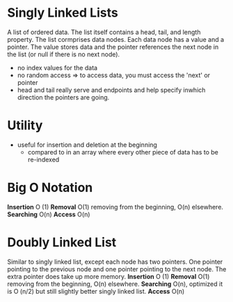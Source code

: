 # Singly Linked Lists
A list of ordered data. The list itself contains a head, tail, and length property. The list cormprises data nodes. Each data node has a value and a pointer. The value stores data and the pointer references the next node in the list (or null if there is no next node).
- no index values for the data
- no random access => to access data, you must access the 'next' or pointer
- head and tail really serve and endpoints and help specify inwhich direction the pointers are going.

# Utility
- useful for insertion and deletion at the beginning
  - compared to in an array where every other piece of data has to be re-indexed

# Big O Notation
**Insertion** O (1)
**Removal**
O(1) removing from the beginning,
O(n) elsewhere.
**Searching** O(n)
**Access** O(n)

# Doubly Linked List
Similar to singly linked list, except each node has two pointers. One pointer pointing to the previous node and one pointer pointing to the next node.
The extra pointer does take up more memory.
**Insertion** O (1)
**Removal** O(1) removing from the beginning, O(n) elsewhere.
**Searching** O(n), optimized it is O (n/2) but still slightly better singly linked list.
**Access** O(n)